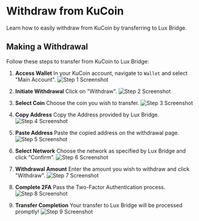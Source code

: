 # Withdraw from KuCoin
Learn how to easily withdraw from KuCoin by transferring to Lux Bridge.

## Making a Withdrawal
Follow these steps to transfer from KuCoin to Lux Bridge:

1. **Access Wallet**
   In your KuCoin account, navigate to `Wallet` and select "Main Account".
   ![Step 1 Screenshot](k1.png)

2. **Initiate Withdrawal**
   Click on "Withdraw".
   ![Step 2 Screenshot](k2.png)

3. **Select Coin**
   Choose the coin you wish to transfer.
   ![Step 3 Screenshot](k3.png)

4. **Copy Address**
   Copy the Address provided by Lux Bridge.
   ![Step 4 Screenshot](k4.png)

5. **Paste Address**
   Paste the copied address on the withdrawal page.
   ![Step 5 Screenshot](k5.png)

6. **Select Network**
   Choose the network as specified by Lux Bridge and click "Confirm".
   ![Step 6 Screenshot](k6.png)

7. **Withdrawal Amount**
   Enter the amount you wish to withdraw and click "Withdraw".
   ![Step 7 Screenshot](k7.png)

8. **Complete 2FA**
   Pass the Two-Factor Authentication process.
   ![Step 8 Screenshot](k8.png)

9. **Transfer Completion**
   Your transfer to Lux Bridge will be processed promptly!
   ![Step 9 Screenshot](k9.png)


